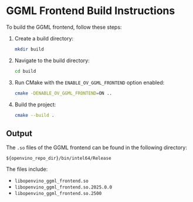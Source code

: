 # GGML Frontend Build Instructions

To build the GGML frontend, follow these steps:

1. Create a build directory:
    ```sh
    mkdir build
    ```

2. Navigate to the build directory:
    ```sh
    cd build
    ```

3. Run CMake with the `ENABLE_OV_GGML_FRONTEND` option enabled:
    ```sh
    cmake -DENABLE_OV_GGML_FRONTEND=ON ..
    ```

4. Build the project:
    ```sh
    cmake --build .
    ```

## Output

The `.so` files of the GGML frontend can be found in the following directory:
```
${openvino_repo_dir}/bin/intel64/Release
```

The files include:
- `libopenvino_ggml_frontend.so`
- `libopenvino_ggml_frontend.so.2025.0.0`
- `libopenvino_ggml_frontend.so.2500`